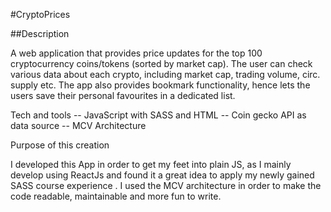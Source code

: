 #CryptoPrices

##Description

A web application that provides price updates for the top 100 cryptocurrency coins/tokens (sorted by market cap). The user can check various data about each crypto, including market cap, trading volume, circ. supply etc. The app also provides bookmark functionality, hence lets the users save their personal favourites in a dedicated list.

Tech and tools
-- JavaScript with SASS and HTML
-- Coin gecko API as data source 
-- MCV Architecture 

Purpose of this creation 

I developed this App in order to get my feet into plain JS, as I mainly develop using ReactJs and found it a great idea to apply my newly gained SASS course experience . I used the MCV architecture in order to make the code readable, maintainable and more fun to write. 

